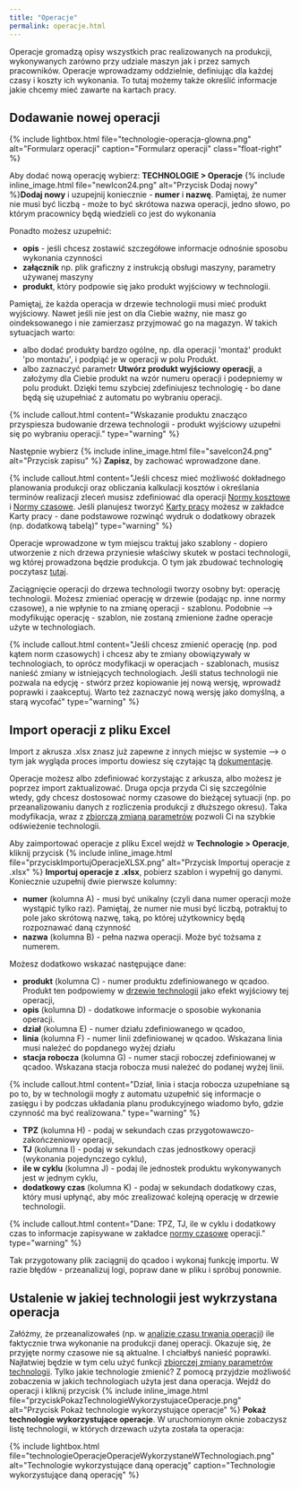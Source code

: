 ```yaml
---
title: "Operacje"
permalink: operacje.html 
---
```


Operacje gromadzą opisy wszystkich prac realizowanych na produkcji, wykonywanych zarówno przy udziale maszyn jak i przez samych pracowników. Operacje wprowadzamy oddzielnie, definiując dla każdej czasy i koszty ich wykonania. To tutaj możemy także określić informacje jakie chcemy mieć zawarte na kartach pracy. 


## Dodawanie nowej operacji ##    

{% include lightbox.html file="technologie-operacja-glowna.png" alt="Formularz operacji" caption="Formularz operacji" class="float-right" %}

Aby dodać nową operację wybierz: **TECHNOLOGIE > Operacje** {% include inline_image.html file="newIcon24.png" alt="Przycisk Dodaj nowy" %}**Dodaj nowy** i uzupejnij koniecznie - **numer** i **nazwę**. Pamiętaj, że numer nie musi być liczbą - może to być skrótowa nazwa operacji, jedno słowo, po którym pracownicy będą wiedzieli co jest do wykonania

Ponadto możesz uzupełnić:
- **opis** - jeśli chcesz zostawić szczegółowe informacje odnośnie sposobu wykonania czynności
- **załącznik** np. plik graficzny z instrukcją obsługi maszyny, parametry używanej maszyny
- **produkt**, który podpowie się jako produkt wyjściowy w technologii.

Pamiętaj, że każda operacja w drzewie technologii musi mieć produkt wyjściowy. Nawet jeśli nie jest on dla Ciebie ważny, nie masz go oindeksowanego i nie zamierzasz przyjmować go na magazyn. W takich sytuacjach warto:
- albo dodać produkty bardzo ogólne, np. dla operacji 'montaż' produkt 'po montażu', i podpiąć je w operacji w polu Produkt. 
- albo zaznaczyć parametr **Utwórz produkt wyjściowy operacji**, a założymy dla Ciebie produkt na wzór numeru operacji i podepniemy w polu produkt.
Dzięki temu szybciej zdefiniujesz technologię - bo dane będą się uzupełniać z automatu po wybraniu operacji.

{% include callout.html content="Wskazanie produktu znacząco przyspiesza budowanie drzewa technologii - produkt wyjściowy uzupełni się po wybraniu operacji." type="warning" %}

Następnie wybierz {% include inline_image.html file="saveIcon24.png" alt="Przycisk zapisu" %} **Zapisz**, by zachować wprowadzone dane.

{% include callout.html content="Jeśli chcesz mieć możliwość dokładnego planowania produkcji oraz obliczania kalkulacji kosztów i określania terminów realizacji zleceń musisz zdefiniować dla operacji [Normy kosztowe](/normy-kosztowe) i [Normy czasowe](/normy-czasowe). Jeśli planujesz tworzyć [Karty pracy](/karty-pracy) możesz w zakładce Karty pracy - dane podstawowe rozwinąć wydruk o dodatkowy obrazek (np. dodatkową tabelą)" type="warning" %} 

Operacje wprowadzone w tym miejscu traktuj jako szablony - dopiero utworzenie z nich drzewa przyniesie właściwy skutek w postaci technologii, wg której prowadzona będzie produkcja. O tym jak zbudować technologię poczytasz [tutaj](/technologie-szczegoly).

Zaciągnięcie operacji do drzewa technologii tworzy osobny byt: operację technologii. Możesz zmieniać operację w drzewie (podając np. inne normy czasowe), a nie wpłynie to na zmianę operacji - szablonu. Podobnie --> modyfikując operację - szablon, nie zostaną zmienione żadne operacje użyte w technologiach. 

{% include callout.html content="Jeśli chcesz zmienić operację (np. pod kątem norm czasowych) i chcesz aby te zmiany obowiązywały w technologiach, to oprócz modyfikacji w operacjach - szablonach, musisz nanieść zmiany w istniejących technologiach. Jeśli status technologii nie pozwala na edycję - stwórz przez kopiowanie jej nową wersję, wprowadź poprawki i zaakceptuj. Warto też zaznaczyć nową wersję jako domyślną, a starą wycofać" type="warning" %}


## Import operacji z pliku Excel

Import z akrusza .xlsx znasz już zapewne z innych miejsc w systemie --> o tym jak wygląda proces importu dowiesz się czytając tą [dokumentację]((/import-z-excel)). 

Operacje możesz albo zdefiniować korzystając z arkusza, albo możesz je poprzez import zaktualizować. Druga opcja przyda Ci się szczególnie wtedy, gdy chcesz dostosować normy czasowe do bieżącej sytuacji (np. po przeanalizowaniu danych z rozliczenia produkcji z dłuższego okresu). Taka modyfikacja, wraz z [zbiorczą zmianą parametrów](/zmiana-parametrow) pozwoli Ci na szybkie odświeżenie technologii.

Aby zaimportować operacje z pliku Excel wejdź w **Technologie > Operacje**, kliknij przycisk {% include inline_image.html file="przyciskImportujOperacjeXLSX.png" alt="Przycisk Importuj operacje z .xlsx" %} **Importuj operacje z .xlsx**, pobierz szablon i wypełnij go danymi. Koniecznie uzupełnij dwie pierwsze kolumny:
- **numer** (kolumna A) - musi być unikalny (czyli dana numer operacji może wystąpić tylko raz). Pamiętaj, że numer nie musi być liczbą, potraktuj to pole jako skrótową nazwę, taką, po której użytkownicy będą rozpoznawać daną czynność
- **nazwa** (kolumna B) - pełna nazwa operacji. Może być tożsama z numerem.

Możesz dodatkowo wskazać następujące dane:
- **produkt** (kolumna C) - numer produktu zdefiniowanego w qcadoo. Produkt ten podpowiemy w [drzewie technologii](/technologie-szczegoly.html#budowa-drzewa-technologii) jako efekt wyjściowy tej operacji,
- **opis** (kolumna D) - dodatkowe informacje o sposobie wykonania operacji.
- **dział** (kolumna E) - numer działu zdefiniowanego w qcadoo,
- **linia** (kolumna F) - numer linii zdefiniowanej w qcadoo. Wskazana linia musi należeć do popdanego wyżej działu
- **stacja robocza** (kolumna G) - numer stacji roboczej zdefiniowanej w qcadoo. Wskazana stacja robocza musi należeć do podanej wyżej linii. 

{% include callout.html content="Dział, linia i stacja robocza uzupełniane są po to, by w technologii mogły z automatu uzupełnić się informacje o zasięgu i by podczas układania planu produkcyjnego wiadomo było, gdzie czynność ma być realizowana." type="warning" %}

- **TPZ** (kolumna H) - podaj w sekundach czas przygotowawczo-zakończeniowy operacji,
- **TJ** (kolumna I) - podaj w sekundach czas jednostkowy operacji (wykonania pojedynczego cyklu),
- **ile w cyklu** (kolumna J) - podaj ile jednostek produktu wykonywanych jest w jednym cyklu,
- **dodatkowy czas** (kolumna K) - podaj w sekundach dodatkowy czas, który musi upłynąć, aby móc zrealizować kolejną operację w drzewie technologii.

{% include callout.html content="Dane: TPZ, TJ, ile w cyklu i dodatkowy czas to informacje zapisywane w zakładce [normy czasowe](/normy-czasowe) operacji." type="warning" %}

Tak przygotowany plik zaciągnij do qcadoo i wykonaj funkcję importu. W razie błędów - przeanalizuj logi, popraw dane w pliku i spróbuj ponownie.

## Ustalenie w jakiej technologii jest wykrzystana operacja

Załóżmy, że przeanalizowałeś (np. w [analizie czasu trwania operacji](/analiza-czasu-trwania-operacji)) ile faktycznie trwa wykonanie na produkcji danej operacji. Okazuje się, że przyjęte normy czasowe nie są aktualne. I chciałbyś nanieść poprawki. Najłatwiej będzie w tym celu użyć funkcji [zbiorczej zmiany parametrów technologii](/zmiana-parametrow). Tylko jakie technologie zmienić? Z pomocą przyjdzie możliwość zobaczenia w jakich technologiach użyta jest dana operacja. Wejdź do operacji i kliknij przycisk {% include inline_image.html file="przyciskPokazTechnologieWykorzystujaceOperacje.png" alt="Przycisk Pokaż technologie wykorzystujące operacje" %} **Pokaż technologie wykorzystujące operacje**. W uruchomionym oknie zobaczysz listę technologii, w których drzewach użyta została ta operacja:

{% include lightbox.html file="technologieOperacjeOperacjeWykorzystaneWTechnologiach.png" alt="Technologie wykorzystujące daną operację" caption="Technologie wykorzystujące daną operację" %}

